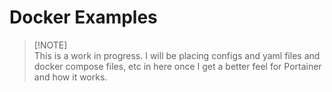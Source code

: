 # Docker Examples

> [!NOTE]\
> This is a work in progress. I will be placing configs and yaml files and docker compose files, etc in here once I get a better feel for Portainer and how it works.


